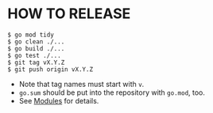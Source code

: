 HOW TO RELEASE
==============

    $ go mod tidy
    $ go clean ./...
    $ go build ./...
    $ go test ./...
    $ git tag vX.Y.Z
    $ git push origin vX.Y.Z

- Note that tag names must start with `v`.
- `go.sum` should be put into the repository with `go.mod`, too.
- See [Modules](https://github.com/golang/go/wiki/Modules) for details.

